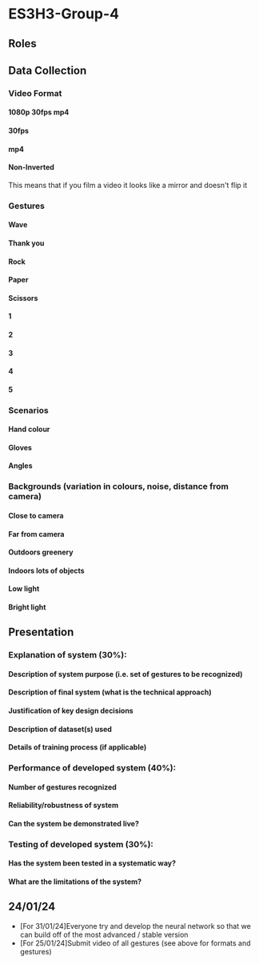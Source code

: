 # ES3H3-Group-4

## Roles


## Data Collection

### Video Format

#### 1080p 30fps mp4
#### 30fps
#### mp4
#### Non-Inverted

This means that if you film a video it looks like a mirror and doesn't flip it

### Gestures
 
#### Wave
#### Thank you
#### Rock
#### Paper
#### Scissors
#### 1
#### 2
#### 3
#### 4
#### 5 

### Scenarios
#### Hand colour
#### Gloves
#### Angles

### Backgrounds (variation in colours, noise, distance from camera)
#### Close to camera
#### Far from camera
#### Outdoors greenery
#### Indoors lots of objects
#### Low light
#### Bright light


## Presentation 

### Explanation of system (30%):
#### Description of system purpose (i.e. set of gestures to be recognized)
#### Description of final system (what is the technical approach)
#### Justification of key design decisions
#### Description of dataset(s) used
#### Details of training process (if applicable)
### Performance of developed system (40%):
#### Number of gestures recognized
#### Reliability/robustness of system
#### Can the system be demonstrated live?
### Testing of developed system (30%):
#### Has the system been tested in a systematic way?
#### What are the limitations of the system?

## 24/01/24

 - [For 31/01/24]Everyone try and develop the neural network so that we can build off of the most advanced / stable version
 - [For 25/01/24]Submit video of all gestures (see above for formats and gestures) 
